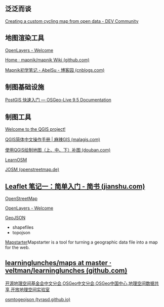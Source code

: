 ## 泛泛而谈

[Creating a custom cycling map from open data - DEV Community](https://dev.to/hiddewie/creating-a-custom-cycling-map-3g2a)

## 地图渲染工具

[OpenLayers - Welcome](https://openlayers.org/)

[Home · mapnik/mapnik Wiki (github.com)](https://github.com/mapnik/mapnik/wiki)

[Mapnik初学笔记 - AbelSu - 博客园 (cnblogs.com)](https://www.cnblogs.com/abelsu/p/4675909.html)

## 制图基础设施

[PostGIS 快速入门 — OSGeo-Live 9.5 Documentation](https://live.osgeo.org/archive/9.5/zh/quickstart/postgis_quickstart.html)

## 制图工具

[Welcome to the QGIS project!](https://qgis.org/en/site/)

[QGIS简体中文操作手册 | 麻辣GIS (malagis.com)](https://malagis.com/qgis-handbook-index.html)

[使用QGIS绘制地图（上、中、下）补图 (douban.com)](https://site.douban.com/129653/widget/notes/5349640/note/509035854/)

[LearnOSM](https://learnosm.org/zh_CN/beginner/id-editor/)

[JOSM (openstreetmap.de)](https://josm.openstreetmap.de/)

## [Leaflet 笔记一：简单入门 - 简书 (jianshu.com)](https://www.jianshu.com/p/57464d925e45)



[OpenStreetMap](https://www.openstreetmap.org/#map=17/40.15646/116.28484&layers=T)

[OpenLayers - Welcome](https://openlayers.org/)

[GeoJSON](https://geojson.org/)

+ shapefiles 
+ topojson

[Mapstarter](http://mapstarter.com/)Mapstarter is a tool for turning a geographic data file into a map for the web.

## [learninglunches/maps at master · veltman/learninglunches (github.com)](https://github.com/veltman/learninglunches/tree/master/maps)

[开源地理空间基金会中文分会,OSGeo中文分会,OSGeo中国中心,地理空间数据共享,开放地理空间实验室](https://www.osgeo.cn/)

[osmtogeojson (tyrasd.github.io)](https://tyrasd.github.io/osmtogeojson/)